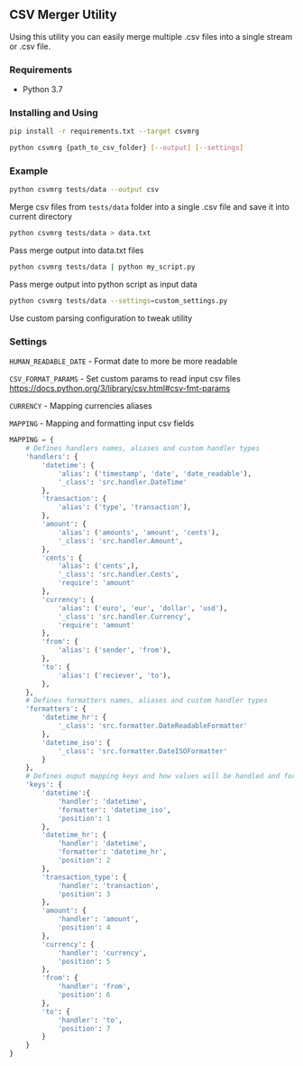 ## CSV Merger Utility

Using this utility you can easily merge multiple .csv files into a single stream or .csv file.

### Requirements
* Python 3.7

### Installing and Using
```bash
pip install -r requirements.txt --target csvmrg

python csvmrg {path_to_csv_folder} [--output] [--settings]
``` 

### Example
```bash
python csvmrg tests/data --output csv  
```
Merge csv files from `tests/data` folder into a single .csv file and save it into current directory

```bash
python csvmrg tests/data > data.txt
```
Pass merge output into data.txt files

```bash
python csvmrg tests/data | python my_script.py
```
Pass merge output into python script as input data

```bash
python csvmrg tests/data --settings=custom_settings.py
```
Use custom parsing configuration to tweak utility

### Settings

`HUMAN_READABLE_DATE` - Format date to more be more readable

`CSV_FORMAT_PARAMS` - Set custom params to read input csv files <https://docs.python.org/3/library/csv.html#csv-fmt-params>

`CURRENCY` - Mapping currencies aliases

`MAPPING` - Mapping and formatting input csv fields

```python
MAPPING = {
    # Defines handlers names, aliases and custom handler types
    'handlers': {
        'datetime': {
            'alias': ('timestamp', 'date', 'date_readable'),
            '_class': 'src.handler.DateTime'
        },
        'transaction': {
            'alias': ('type', 'transaction'),
        },
        'amount': {
            'alias': ('amounts', 'amount', 'cents'),
            '_class': 'src.handler.Amount',
        },
        'cents': {
            'alias': ('cents',),
            '_class': 'src.handler.Cents',
            'require': 'amount'
        },
        'currency': {
            'alias': ('euro', 'eur', 'dollar', 'usd'),
            '_class': 'src.handler.Currency',
            'require': 'amount'
        },
        'from': {
            'alias': ('sender', 'from'),
        },
        'to': {
            'alias': ('reciever', 'to'),
        },
    },
    # Defines formatters names, aliases and custom handler types
    'formatters': {
        'datetime_hr': {
            '_class': 'src.formatter.DateReadableFormatter'
        },
        'datetime_iso': {
            '_class': 'src.formatter.DateISOFormatter'
        }
    },
    # Defines ouput mapping keys and how values will be handled and formatted
    'keys': {
        'datetime':{
            'handler': 'datetime',
            'formatter': 'datetime_iso',
            'position': 1
        },
        'datetime_hr': {
            'handler': 'datetime',
            'formatter': 'datetime_hr',
            'position': 2
        },
        'transaction_type': {
            'handler': 'transaction',
            'position': 3
        },
        'amount': {
            'handler': 'amount',
            'position': 4
        },
        'currency': {
            'handler': 'currency',
            'position': 5
        },
        'from': {
            'handler': 'from',
            'position': 6
        },
        'to': {
            'handler': 'to',
            'position': 7
        }
    }
}
```